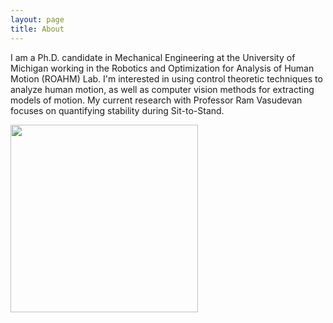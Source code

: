 ```yaml
---
layout: page
title: About
---
```

I am a Ph.D. candidate in Mechanical Engineering at the University of Michigan working in the Robotics and Optimization for Analysis of Human Motion (ROAHM) Lab. I'm interested in using control theoretic techniques to analyze human motion, as well as computer vision methods for extracting models of motion. My current research with Professor Ram Vasudevan focuses on quantifying stability during Sit-to-Stand.

<!-- ![Patrick Holmes](/images/pdholmes_headshot_crop.png =250x) -->
<img src="/images/pdholmes_headshot_crop.png" width="300">

<!-- 
<p class="message">
  Hey there! This page is included as an example. Feel free to customize it for your own use upon downloading. Carry on!
</p>

In the novel, *The Strange Case of Dr. Jeykll and Mr. Hyde*, Mr. Poole is Dr. Jekyll's virtuous and loyal butler. Similarly, Poole is an upstanding and effective butler that helps you build Jekyll themes. It's made by [@mdo](https://twitter.com/mdo).

There are currently two themes built on Poole:

* [Hyde](http://hyde.getpoole.com)
* [Lanyon](http://lanyon.getpoole.com)

Learn more and contribute on [GitHub](https://github.com/poole).

## Setup

Some fun facts about the setup of this project include:

* Built for [Jekyll](http://jekyllrb.com)
* Developed on GitHub and hosted for free on [GitHub Pages](https://pages.github.com)
* Coded with [Sublime Text 2](http://sublimetext.com), an amazing code editor
* Designed and developed while listening to music like [Blood Bros Trilogy](https://soundcloud.com/maddecent/sets/blood-bros-series)

Have questions or suggestions? Feel free to [open an issue on GitHub](https://github.com/poole/issues/new) or [ask me on Twitter](https://twitter.com/mdo).

Thanks for reading! -->

